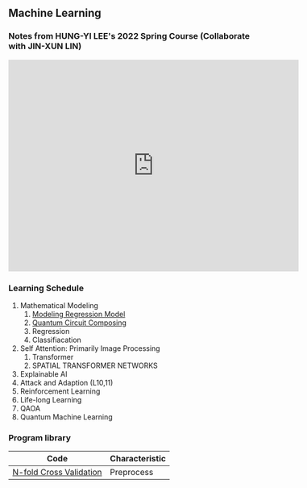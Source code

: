 ## Machine Learning
### Notes from HUNG-YI LEE's 2022 Spring Course (Collaborate with JIN-XUN LIN)
<iframe src="https://slides.com/spiderzoomx/deck-e7901d/embed" width="576" height="420" title="Machine Learning" scrolling="no" frameborder="0" webkitallowfullscreen mozallowfullscreen allowfullscreen></iframe>

### Learning Schedule
1. Mathematical Modeling
   1. [Modeling Regression Model](MathModel.md)
   2. [Quantum Circuit Composing](../CS/Quantum/Q_Circuit_Composing.md)
   3. Regression
   4. Classifiacation
2. Self Attention: Primarily Image Processing
   1. Transformer
   2. SPATIAL TRANSFORMER NETWORKS
3. Explainable AI
4. Attack and Adaption (L10,11)
5. Reinforcement Learning
6. Life-long Learning
7. QAOA
8. Quantum Machine Learning


### Program library

|Code| Characteristic|
|-|-|
|[N-fold Cross Validation](Nfold.md)|Preprocess|
